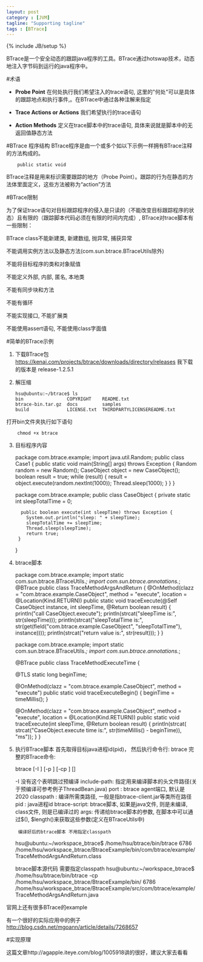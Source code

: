 ```yaml
---
layout: post
category : [JVM]
tagline: "Supporting tagline"
tags : [BTrace]
---
```

{% include JB/setup %}

BTrace是一个安全动态的跟踪java程序的工具。BTrace通过hotswap技术，动态地注入字节码到运行的java程序中。

#术语

 - **Probe Point**
在何处执行我们希望注入的trace语句, 这里的"何处"可以是具体的跟踪地点和执行事件,。在BTrace中通过各种注解来指定 

 - **Trace Actions or Actions** 
我们希望执行的trace语句
 
 - **Action Methods** 
定义在trace脚本中的trace语句, 具体来说就是脚本中的无返回值静态方法

#BTrace 程序结构
BTrace程序是由一个或多个如以下示例一样拥有BTrace注释的方法构成的。

        public static void
        
BTrace注释是用来标识需要跟踪的地方（Probe Point）。跟踪的行为在静态的方法体里面定义，这些方法被称为“action”方法

#BTrace限制

为了保证trace语句对目标跟踪程序的侵入是只读的（不能改变目标跟踪程序的状态）且有限的（跟踪脚本代码必须在有限的时间内完成）, BTrace对trace脚本有一些限制：

BTrace class不能新建类, 新建数组, 抛异常, 捕获异常

不能调用实例方法以及静态方法(com.sun.btrace.BTraceUtils除外)

不能将目标程序的类和对象赋值

不能定义外部, 内部, 匿名, 本地类

不能有同步块和方法

不能有循环

不能实现接口, 不能扩展类

不能使用assert语句, 不能使用class字面值

#简单的BTrace示例

 1. 下载BTrace包
 https://kenai.com/projects/btrace/downloads/directory/releases
 我下载的版本是  release-1.2.5.1 
 2. 解压缩

        hsu@ubuntu:~/btrace$ ls
        bin                COPYRIGHT    README.txt
        btrace-bin.tar.gz  docs         samples
        build              LICENSE.txt  THIRDPARTYLICENSEREADME.txt

  打开bin文件夹执行如下语句
     
        chmod +x btrace
  
 3. 目标程序内容
	
     package com.btrace.example;
     import java.util.Random;
     public class Case1 {
       public static void main(String[] args) throws Exception {
     		Random random = new Random();
     		CaseObject object = new CaseObject();
     		boolean result = true;
     		while (result) {
     			result = object.execute(random.nextInt(1000));
     			Thread.sleep(1000);
     		}
     	}
     }

     package com.btrace.example;
     public class CaseObject {
     private static int sleepTotalTime = 0;

          public boolean execute(int sleepTime) throws Exception {
		  	System.out.println("sleep: " + sleepTime);
		  	sleepTotalTime += sleepTime;
		  	Thread.sleep(sleepTime);
			return true;
	     }
     }


 4. btrace脚本

     package com.btrace.example;
     import static com.sun.btrace.BTraceUtils.*;
     import com.sun.btrace.annotations.*;
     @BTrace
     public class TraceMethodArgsAndReturn {
     @OnMethod(clazz = "com.btrace.example.CaseObject", method = "execute", location = @Location(Kind.RETURN))
     public static void traceExecute(@Self CaseObject instance, int sleepTime,
             @Return boolean result) {
         println("call CaseObject.execute");
         println(strcat("sleepTime is:", str(sleepTime)));
         println(strcat("sleepTotalTime is:",
                 str(get(field("com.btrace.example.CaseObject", "sleepTotalTime"), instance))));
         println(strcat("return value is:", str(result)));
     }
     }
	
	package com.btrace.example;
	import static com.sun.btrace.BTraceUtils.*;
	import com.sun.btrace.annotations.*;

	@BTrace
     public class TraceMethodExecuteTime {

	@TLS
	static long beginTime;

	@OnMethod(clazz = "com.btrace.example.CaseObject", method = "execute")
	public static void traceExecuteBegin() {
		beginTime = timeMillis();
	}

	@OnMethod(clazz = "com.btrace.example.CaseObject", method = "execute", location = @Location(Kind.RETURN))
	public static void traceExecute(int sleepTime, @Return boolean result) {
		println(strcat(
				strcat("CaseObject.execute time is:", str(timeMillis()
						- beginTime)), "ms"));
	}
	}
	

 5. 执行BTrace脚本
 首先取得目标java进程id(pid)， 然后执行命令行: btrace <pid> <btrace-script> 
 完整的BTrace命令: 
	
	btrace [-I <include-path>] [-p <port>] [-cp <classpath>] <pid> <btrace-script> [<args>]
	
	-I 没有这个表明跳过预编译
	include-path: 指定用来编译脚本的头文件路径(关于预编译可参考例子ThreadBean.java)
	port : btrace agent端口, 默认是2020
	classpath : 编译所需类路径, 一般是指btrace-client.jar等类所在路径
	pid : java进程id
	btrace-script: btrace脚本, 如果是java文件, 则是未编译, class文件, 则是已编译过的
	args: 传递给btrace脚本的参数, 在脚本中可以通过$(), $length()来获取这些参数(定义在BTraceUtils中)


         编译好后的btrace脚本 不用指定classpath
     hsu@ubuntu:~/workspace_btrace$ /home/hsu/btrace/bin/btrace 6786 			 /home/hsu/workspace_btrace/BtraceExample/bin/com/btrace/example/TraceMethodArgsAndReturn.class 

     btrace脚本源代码 需要指定classpath
     hsu@ubuntu:~/workspace_btrace$ /home/hsu/btrace/bin/btrace  -cp /home/hsu/workspace_btrace/BtraceExample/bin/ 6786  /home/hsu/workspace_btrace/BtraceExample/src/com/btrace/example/TraceMethodArgsAndReturn.java 


官网上还有很多BTrace的example

有一个很好的实际应用中的例子 http://blog.csdn.net/mgoann/article/details/7268657
	 
#实现原理

这篇文章http://agapple.iteye.com/blog/1005918讲的很好，建议大家去看看